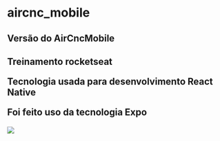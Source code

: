 # aircnc_mobile
<h2>Versão do AirCncMobile<h2>
<p><b>Treinamento rocketseat<b></p>
<p>Tecnologia usada para desenvolvimento React Native </p>
<p>Foi feito uso da tecnologia Expo <p>
<img src="src/assets/2.png">
